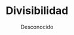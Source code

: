 ---
title: "Divisibilidad"
year: 2018
thumbnail: "assets/img/Logo-ommags.png"
topic: "Teoría de Números"
file: "assets/pdf/Material/Divisibilidad-2.pdf"
author: "Desconocido"
level: "Intermedio"
alttext: "Divide sin ver los números."
---